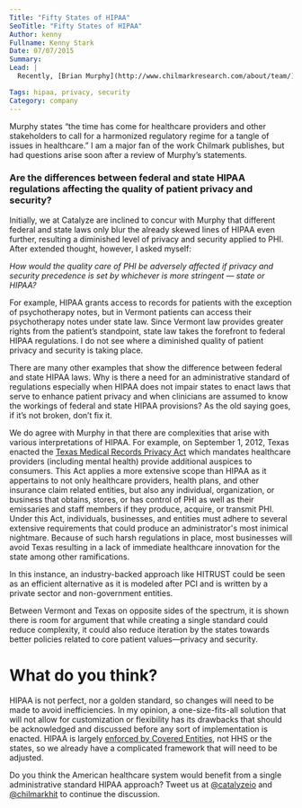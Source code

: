 ```yaml
---
Title: "Fifty States of HIPAA"
SeoTitle: "Fifty States of HIPAA"
Author: kenny
Fullname: Kenny Stark
Date: 07/07/2015
Summary: 
Lead: |
  Recently, [Brian Murphy](http://www.chilmarkresearch.com/about/team/), analyst for [Chilmark Research](http://www.chilmarkresearch.com/), released a post titled “[HIPAA Must Die](http://www.chilmarkresearch.com/2015/06/18/hipaa-must-die/)” pertaining to the complex nexus of federal and state HIPAA healthcare regulations for patient privacy and security.

Tags: hipaa, privacy, security
Category: company
---
```

Murphy states “the time has come for healthcare providers and other stakeholders to call for a harmonized regulatory regime for a tangle of issues in healthcare.” I am a major fan of the work Chilmark publishes, but had questions arise soon after a review of Murphy’s statements.

### Are the differences between federal and state HIPAA regulations affecting the quality of patient privacy and security?

Initially, we at Catalyze are inclined to concur with Murphy that different federal and state laws only blur the already skewed lines of HIPAA even further, resulting a diminished level of privacy and security applied to PHI. After extended thought, however, I asked myself:

_How would the quality care of PHI be adversely affected if privacy and security precedence is set by whichever is more stringent — state or HIPAA?_

For example, HIPAA grants access to records for patients with the exception of psychotherapy notes, but in Vermont patients can access their psychotherapy notes under state law. Since Vermont law provides greater rights from the patient’s standpoint, state law takes the forefront to federal HIPAA regulations. I do not see where a diminished quality of patient privacy and security is taking place. 

There are many other examples that show the difference between federal and state HIPAA laws. Why is there a need for an administrative standard of regulations especially when HIPAA does not impair states to enact laws that serve to enhance patient privacy and when clinicians are assumed to know the workings of federal and state HIPAA provisions? As the old saying goes, if it’s not broken, don’t fix it.

We do agree with Murphy in that there are complexities that arise with various interpretations of HIPAA. For example, on September 1, 2012, Texas enacted the [Texas Medical Records Privacy Act](http://www.statutes.legis.state.tx.us/Docs/HS/htm/HS.181.htm) which mandates healthcare providers (including mental health) provide additional auspices to consumers. This Act applies a more extensive scope than HIPAA as it appertains to not only healthcare providers, health plans, and other insurance claim related entities, but also any individual, organization, or business that obtains, stores, or has control of PHI as well as their emissaries and staff members if they produce, acquire, or transmit PHI. Under this Act, individuals, businesses, and entities must adhere to several extensive requirements that could produce an administrator's most inimical nightmare. Because of such harsh regulations in place, most businesses will avoid Texas resulting in a lack of immediate healthcare innovation for the state among other ramifications.

In this instance, an industry-backed approach like HITRUST could be seen as an efficient alternative as it is modeled after PCI and is written by a private sector and non-government entities.

Between Vermont and Texas on opposite sides of the spectrum, it is shown there is room for argument that while creating a single standard could reduce complexity, it could also reduce iteration by the states towards better policies related to core patient values—privacy and security.

# What do you think?

HIPAA is not perfect, nor a golden standard, so changes will need to be made to avoid inefficiencies. In my opinion, a one-size-fits-all solution that will not allow for customization or flexibility has its drawbacks that should be acknowledged and discussed before any sort of implementation is enacted. HIPAA is largely [enforced by Covered Entities](https://catalyze.io/blog/whos-really-interpreting-and-enforcing-hipaa-for-startups), not HHS or the states, so we already have a complicated framework that will need to be adjusted.

Do you think the American healthcare system would benefit from a single administrative standard HIPAA approach? Tweet us at [@catalyzeio](https://twitter.com/catalyzeio) and [@chilmarkhit](https://twitter.com/chilmarkhit) to continue the discussion.

